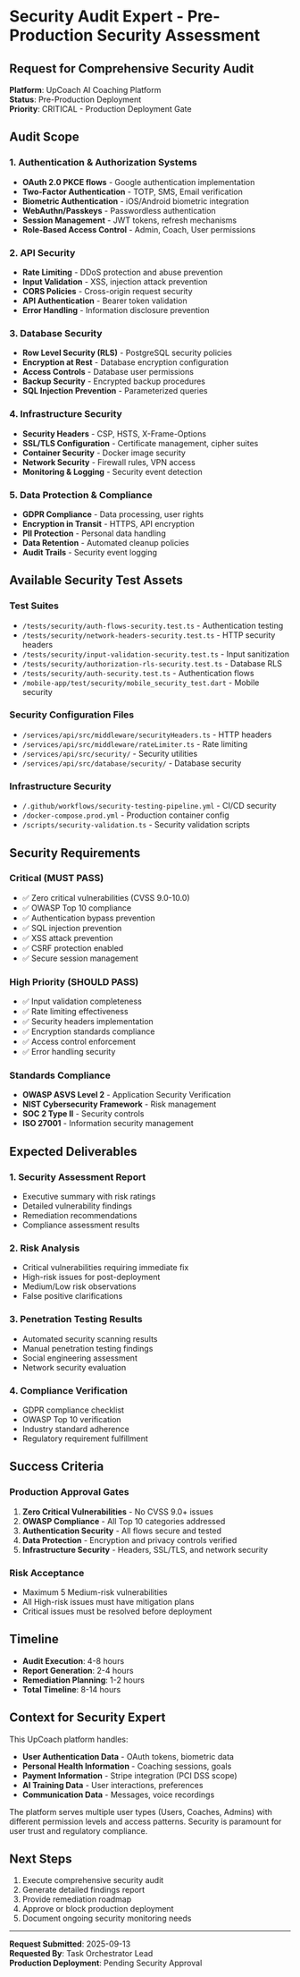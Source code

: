 # Security Audit Expert - Pre-Production Security Assessment

## Request for Comprehensive Security Audit

**Platform**: UpCoach AI Coaching Platform  
**Status**: Pre-Production Deployment  
**Priority**: CRITICAL - Production Deployment Gate  

## Audit Scope

### 1. Authentication & Authorization Systems
- **OAuth 2.0 PKCE flows** - Google authentication implementation
- **Two-Factor Authentication** - TOTP, SMS, Email verification
- **Biometric Authentication** - iOS/Android biometric integration
- **WebAuthn/Passkeys** - Passwordless authentication
- **Session Management** - JWT tokens, refresh mechanisms
- **Role-Based Access Control** - Admin, Coach, User permissions

### 2. API Security
- **Rate Limiting** - DDoS protection and abuse prevention
- **Input Validation** - XSS, injection attack prevention
- **CORS Policies** - Cross-origin request security
- **API Authentication** - Bearer token validation
- **Error Handling** - Information disclosure prevention

### 3. Database Security
- **Row Level Security (RLS)** - PostgreSQL security policies
- **Encryption at Rest** - Database encryption configuration
- **Access Controls** - Database user permissions
- **Backup Security** - Encrypted backup procedures
- **SQL Injection Prevention** - Parameterized queries

### 4. Infrastructure Security
- **Security Headers** - CSP, HSTS, X-Frame-Options
- **SSL/TLS Configuration** - Certificate management, cipher suites
- **Container Security** - Docker image security
- **Network Security** - Firewall rules, VPN access
- **Monitoring & Logging** - Security event detection

### 5. Data Protection & Compliance
- **GDPR Compliance** - Data processing, user rights
- **Encryption in Transit** - HTTPS, API encryption
- **PII Protection** - Personal data handling
- **Data Retention** - Automated cleanup policies
- **Audit Trails** - Security event logging

## Available Security Test Assets

### Test Suites
- `/tests/security/auth-flows-security.test.ts` - Authentication testing
- `/tests/security/network-headers-security.test.ts` - HTTP security headers
- `/tests/security/input-validation-security.test.ts` - Input sanitization
- `/tests/security/authorization-rls-security.test.ts` - Database RLS
- `/tests/security/auth-security.test.ts` - Authentication flows
- `/mobile-app/test/security/mobile_security_test.dart` - Mobile security

### Security Configuration Files
- `/services/api/src/middleware/securityHeaders.ts` - HTTP headers
- `/services/api/src/middleware/rateLimiter.ts` - Rate limiting
- `/services/api/src/security/` - Security utilities
- `/services/api/src/database/security/` - Database security

### Infrastructure Security
- `/.github/workflows/security-testing-pipeline.yml` - CI/CD security
- `/docker-compose.prod.yml` - Production container config
- `/scripts/security-validation.ts` - Security validation scripts

## Security Requirements

### Critical (MUST PASS)
- ✅ Zero critical vulnerabilities (CVSS 9.0-10.0)
- ✅ OWASP Top 10 compliance
- ✅ Authentication bypass prevention
- ✅ SQL injection prevention
- ✅ XSS attack prevention
- ✅ CSRF protection enabled
- ✅ Secure session management

### High Priority (SHOULD PASS)
- ✅ Input validation completeness
- ✅ Rate limiting effectiveness
- ✅ Security headers implementation
- ✅ Encryption standards compliance
- ✅ Access control enforcement
- ✅ Error handling security

### Standards Compliance
- **OWASP ASVS Level 2** - Application Security Verification
- **NIST Cybersecurity Framework** - Risk management
- **SOC 2 Type II** - Security controls
- **ISO 27001** - Information security management

## Expected Deliverables

### 1. Security Assessment Report
- Executive summary with risk ratings
- Detailed vulnerability findings
- Remediation recommendations
- Compliance assessment results

### 2. Risk Analysis
- Critical vulnerabilities requiring immediate fix
- High-risk issues for post-deployment
- Medium/Low risk observations
- False positive clarifications

### 3. Penetration Testing Results
- Automated security scanning results
- Manual penetration testing findings
- Social engineering assessment
- Network security evaluation

### 4. Compliance Verification
- GDPR compliance checklist
- OWASP Top 10 verification
- Industry standard adherence
- Regulatory requirement fulfillment

## Success Criteria

### Production Approval Gates
1. **Zero Critical Vulnerabilities** - No CVSS 9.0+ issues
2. **OWASP Compliance** - All Top 10 categories addressed
3. **Authentication Security** - All flows secure and tested
4. **Data Protection** - Encryption and privacy controls verified
5. **Infrastructure Security** - Headers, SSL/TLS, and network security

### Risk Acceptance
- Maximum 5 Medium-risk vulnerabilities
- All High-risk issues must have mitigation plans
- Critical issues must be resolved before deployment

## Timeline

- **Audit Execution**: 4-8 hours
- **Report Generation**: 2-4 hours
- **Remediation Planning**: 1-2 hours
- **Total Timeline**: 8-14 hours

## Context for Security Expert

This UpCoach platform handles:
- **User Authentication Data** - OAuth tokens, biometric data
- **Personal Health Information** - Coaching sessions, goals
- **Payment Information** - Stripe integration (PCI DSS scope)
- **AI Training Data** - User interactions, preferences
- **Communication Data** - Messages, voice recordings

The platform serves multiple user types (Users, Coaches, Admins) with different permission levels and access patterns. Security is paramount for user trust and regulatory compliance.

## Next Steps

1. Execute comprehensive security audit
2. Generate detailed findings report
3. Provide remediation roadmap
4. Approve or block production deployment
5. Document ongoing security monitoring needs

---

**Request Submitted**: 2025-09-13  
**Requested By**: Task Orchestrator Lead  
**Production Deployment**: Pending Security Approval